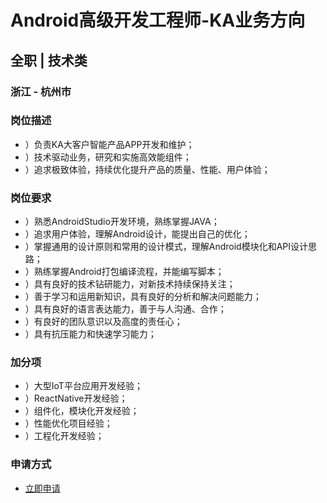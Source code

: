 
# Android高级开发工程师-KA业务方向
## 全职  |  技术类
### 浙江 - 杭州市

### 岗位描述
- ）负责KA大客户智能产品APP开发和维护；
- ）技术驱动业务，研究和实施高效能组件；
- ）追求极致体验，持续优化提升产品的质量、性能、用户体验；
### 岗位要求
- ）熟悉AndroidStudio开发环境，熟练掌握JAVA；
- ）追求用户体验，理解Android设计，能提出自己的优化；
- ）掌握通用的设计原则和常用的设计模式，理解Android模块化和API设计思路；
- ）熟练掌握Android打包编译流程，并能编写脚本；
- ）具有良好的技术钻研能力，对新技术持续保持关注；
- ）善于学习和运用新知识，具有良好的分析和解决问题能力；
- ）具有良好的语言表达能力，善于与人沟通、合作；
- ）有良好的团队意识以及高度的责任心；
- ）具有抗压能力和快速学习能力；
### 加分项
- ）大型IoT平台应用开发经验；
- ）ReactNative开发经验；
- ）组件化，模块化开发经验；
- ）性能优化项目经验；
- ）工程化开发经验；
### 申请方式
- <a href="mailto:hr@tuya.com?subject=求职简历-Android高级开发工程师-KA业务方向-来自GitHub">立即申请</a>